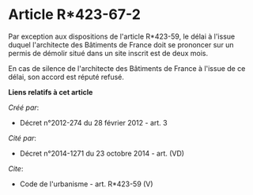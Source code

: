 # Article R*423-67-2

Par exception aux dispositions de l'article R*423-59, le délai à l'issue duquel l'architecte des Bâtiments de France doit se
prononcer sur un permis de démolir situé dans un site inscrit est de deux mois. 

En cas de silence de l'architecte des Bâtiments de France à l'issue de ce délai, son accord est réputé refusé.

**Liens relatifs à cet article**

_Créé par_:

  - Décret n°2012-274 du 28 février 2012 - art. 3

_Cité par_:

  - Décret n°2014-1271 du 23 octobre 2014 - art. (VD)

_Cite_:

  - Code de l'urbanisme - art. R*423-59 (V)
